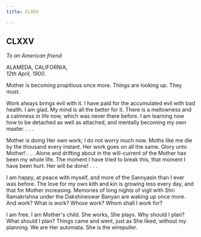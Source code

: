 ```yaml
---
title: CLXXV

---
```





  



## CLXXV

*To an American friend*

ALAMEDA, CALIFORNIA,  
*12th April, 1900*.

Mother is becoming propitious once more. Things are looking up. They
must.

Work always brings evil with it. I have paid for the accumulated evil
with bad health. I am glad. My mind is all the better for it. There is a
mellowness and a calmness in life now, which was never there before. I
am learning now how to be detached as well as attached, and mentally
becoming my own master. . . .

Mother is doing Her own work; I do not worry much now. Moths like me die
by the thousand every instant. Her work goes on all the same. Glory unto
Mother! . . . Alone and drifting about in the will-current of the Mother
has been my whole life. The moment I have tried to break this, that
moment I have been hurt. Her will be done! . . .

I am happy, at peace with myself, and more of the Sannyasin than I ever
was before. The love for my own kith and kin is growing less every day,
and that for Mother increasing. Memories of long nights of vigil with
Shri Ramakrishna under the Dakshineswar Banyan are waking up once more.
And work? What is work? Whose work? Whom shall I work for?

I am free. I am Mother's child. She works, She plays. Why should I plan?
What should I plan? Things came and went, just as She liked, without my
planning. We are Her automata. She is the wirepuller.


